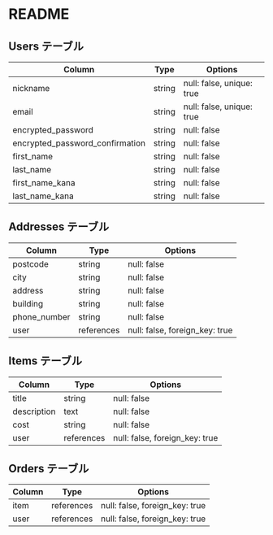 # README

## Users テーブル

| Column                          | Type   | Options     |
| ------------------              | ------ | ----------- |
| nickname                        | string | null: false, unique: true |
| email                           | string | null: false, unique: true |
| encrypted_password              | string | null: false |
| encrypted_password_confirmation | string | null: false |
| first_name                      | string | null: false |
| last_name                       | string | null: false |
| first_name_kana                 | string | null: false |
| last_name_kana                  | string | null: false |


## Addresses テーブル

| Column                          | Type       | Options     |
| ------------------              | ------     | ----------- |
| postcode                        | string     | null: false |
| city                            | string     | null: false |
| address                         | string     | null: false |
| building                        | string     | null: false |
| phone_number                    | string     | null: false |
| user                            | references | null: false, foreign_key: true |


## Items テーブル

| Column             | Type       | Options     |
| ------------------ | ------     | ----------- |
| title              | string     | null: false |
| description        | text       | null: false |
| cost               | string     | null: false |
| user               | references | null: false, foreign_key: true |


## Orders テーブル

| Column             | Type       | Options     |
| ------------------ | ------     | ----------- |
| item               | references | null: false, foreign_key: true |
| user               | references | null: false, foreign_key: true |